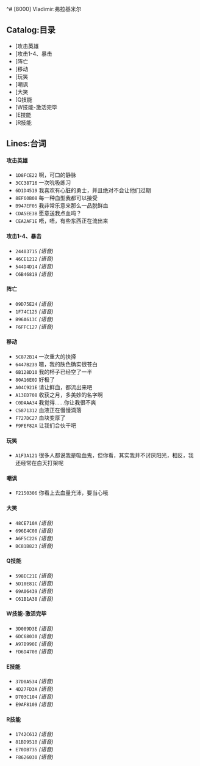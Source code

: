 ^# [8000] Vladimir:弗拉基米尔

## Catalog:目录
* [攻击英雄
* [攻击1-4、暴击
* [阵亡
* [移动
* [玩笑
* [嘲讽
* [大笑
* [Q技能
* [W技能-激活完毕
* [E技能
* [R技能

## Lines:台词
#### 攻击英雄
- `1D8FCE22` 啊，可口的静脉
- `3CC38716` 一次吮吸练习
- `6D1D4519` 我喜欢有心脏的勇士，并且绝对不会让他们过期
- `8EF60B08` 每一种血型我都可以接受
- `B947EF05` 我非常乐意来那么一品脱鲜血
- `CDA5EE3B` 愿意送我点血吗？
- `CEA2AF1E` 唔，唔，有些东西正在流出来

#### 攻击1-4、暴击
- `24403715` *(语音)*
- `46CE1212` *(语音)*
- `544D4D14` *(语音)*
- `C6B46819` *(语音)*

#### 阵亡
- `09D75E24` *(语音)*
- `1F74C125` *(语音)*
- `B96A613C` *(语音)*
- `F6FFC127` *(语音)*

#### 移动
- `5C872B14` 一次重大的抉择
- `6447B239` 嗯，我的肤色确实很苍白
- `6B128D10` 我的杯子已经空了一半
- `80A16E0D` 好极了
- `A04C921E` 请让鲜血，都流出来吧
- `A13ED708` 收获之月，多美妙的名字啊
- `C0DAAA34` 我觉得……你让我很不爽
- `C5871312` 血液正在慢慢滴落
- `F727DC27` 血块变厚了
- `F9FEF82A` 让我们合伙干吧

#### 玩笑
- `A1F3A121` 很多人都说我是吸血鬼，但你看，其实我并不讨厌阳光，相反，我还经常在白天打架呢

#### 嘲讽
- `F2150306` 你看上去血量充沛，要当心哦

#### 大笑
- `48CE710A` *(语音)*
- `696E4C08` *(语音)*
- `A6F5C226` *(语音)*
- `BC81B823` *(语音)*

#### Q技能
- `598EC21E` *(语音)*
- `5D10E81C` *(语音)*
- `69A06439` *(语音)*
- `C61B1A38` *(语音)*

#### W技能-激活完毕
- `3D089D3E` *(语音)*
- `6DC68030` *(语音)*
- `A97B990E` *(语音)*
- `FD6D4708` *(语音)*

#### E技能
- `37D0A534` *(语音)*
- `4D27FD3A` *(语音)*
- `D703C104` *(语音)*
- `E9AF8109` *(语音)*

#### R技能
- `1742C612` *(语音)*
- `81BD9510` *(语音)*
- `E70DB735` *(语音)*
- `F8626030` *(语音)*